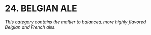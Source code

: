 # 24. BELGIAN ALE

_This category contains the maltier to balanced, more highly flavored Belgian and French ales._
